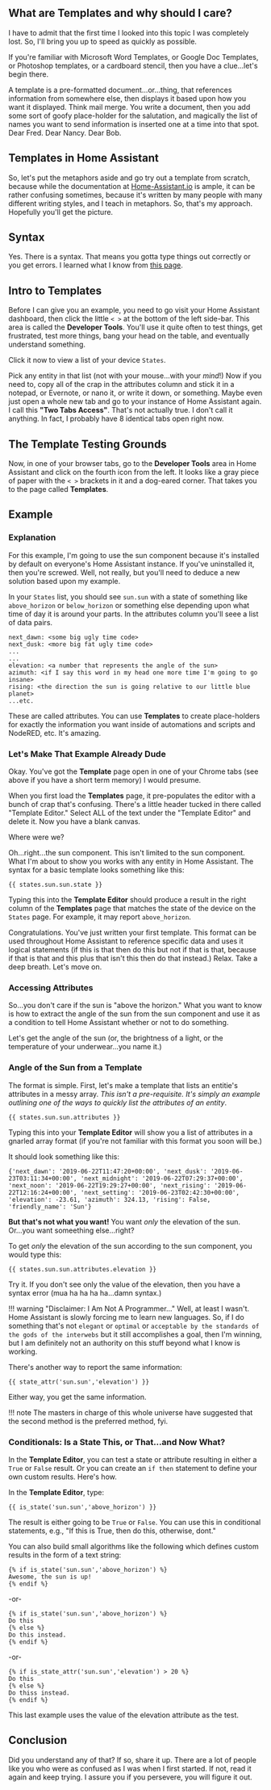 ## What are Templates and why should I care?

I have to admit that the first time I looked into this topic I was completely lost.  So, I'll bring you up to speed as quickly as possible.

If you're familiar with Microsoft Word Templates, or Google Doc Templates, or Photoshop templates, or a cardboard stencil, then you have a clue...let's begin there.

A template is a pre-formatted document...or...thing, that references information from somewhere else, then displays it based upon how you want it displayed.  Think mail merge.  You write a document, then you add some sort of goofy place-holder for the salutation, and magically the list of names you want to send information is inserted one at a time into that spot.  Dear Fred.  Dear Nancy.  Dear Bob.

## Templates in Home Assistant

So, let's put the metaphors aside and go try out a template from scratch, because while the documentation at [Home-Assistant.io](https://www.home-assistant.io/docs/) is ample, it can be rather confusing sometimes, because it's written by many people with many different writing styles, and I teach in metaphors.  So, that's my approach.  Hopefully you'll get the picture.

## Syntax

Yes.  There is a syntax.  That means you gotta type things out correctly or you get errors.  I learned what I know from [this page](http://jinja.pocoo.org/docs/2.10/templates/).

## Intro to Templates

Before I can give you an example, you need to go visit your Home Assistant dashboard, then click the little `< >` at the bottom of the left side-bar. This area is called the **Developer Tools**.  You'll use it quite often to test things, get frustrated, test more things, bang your head on the table, and eventually understand something.

Click it now to view a list of your device `States`.

Pick any entity in that list (not with your mouse...with your _mind_!)  Now if you need to, copy all of the crap in the attributes column and stick it in a notepad, or Evernote, or nano it, or write it down, or something.  Maybe even just open a whole new tab and go to your instance of Home Assistant again.  I call this **"Two Tabs Access"**.  That's not actually true.  I don't call it anything.  In fact, I probably have 8 identical tabs open right now.

## The Template Testing Grounds

Now, in one of your browser tabs, go to the **Developer Tools** area in Home Assistant and click on the fourth icon from the left.  It looks like a gray piece of paper with the `< >` brackets in it and a dog-eared corner.  That takes you to the page called **Templates**.

## Example

### Explanation

For this example, I'm going to use the sun component because it's installed by default on everyone's Home Assistant instance.  If you've uninstalled it, then you're screwed.  Well, not really, but you'll need to deduce a new solution based upon my example.

In your `States` list, you should see `sun.sun` with a state of something like `above_horizon` or `below_horizon` or something else depending upon what time of day it is around your parts.  In the attributes column you'll seee a list of data pairs.

~~~
next_dawn: <some big ugly time code>
next_dusk: <more big fat ugly time code>
...
...
elevation: <a number that represents the angle of the sun>
azimuth: <if I say this word in my head one more time I'm going to go insane>
rising: <the direction the sun is going relative to our little blue planet>
...etc.
~~~

These are called attributes.  You can use **Templates** to create place-holders for exactly the information you want inside of automations and scripts and NodeRED, etc.  It's amazing.

### Let's Make That Example Already Dude

Okay.  You've got the **Template** page open in one of your Chrome tabs (see above if you have a short term memory) I would presume.

When you first load the **Templates** page, it pre-populates the editor with a bunch of crap that's confusing.  There's a little header tucked in there called "Template Editor."  Select ALL of the text under the "Template Editor" and delete it.  Now you have a blank canvas.

Where were we?  

Oh...right...the sun component.  This isn't limited to the sun component.  What I'm about to show you works with any entity in Home Assistant.  The syntax for a basic template looks something like this:

`{{ states.sun.sun.state }}`

Typing this into the **Template Editor** should produce a result in the right column of the **Templates** page that matches the state of the device on the `States` page.  For example, it may report `above_horizon`.

Congratulations.  You've just written your first template.  This format can be used throughout Home Assistant to reference specific data and uses it logical statements (if this is that then do this but not if that is that, because if that is that and this plus that isn't this then do that instead.)  Relax.  Take a deep breath.  Let's move on.

### Accessing Attributes

So...you don't care if the sun is "above the horizon."  What you want to know is how to extract the angle of the sun from the sun component and use it as a condition to tell Home Assistant whether or not to do something.

Let's get the angle of the sun (or, the brightness of a light, or the temperature of your underwear...you name it.)

### Angle of the Sun from a Template

The format is simple.  First, let's make a template that lists an entitie's attributes in a messy array.  _This isn't a pre-requisite.  It's simply an example outlining one of the ways to quickly list the attributes of an entity_.

`{{ states.sun.sun.attributes }}`

Typing this into your **Template Editor** will show you a list of attributes in a gnarled array format (if you're not familiar with this format you soon will be.)

It should look something like this:

`{'next_dawn': '2019-06-22T11:47:20+00:00', 'next_dusk': '2019-06-23T03:11:34+00:00', 'next_midnight': '2019-06-22T07:29:37+00:00', 'next_noon': '2019-06-22T19:29:27+00:00', 'next_rising': '2019-06-22T12:16:24+00:00', 'next_setting': '2019-06-23T02:42:30+00:00', 'elevation': -23.61, 'azimuth': 324.13, 'rising': False, 'friendly_name': 'Sun'}`

**But that's not what you want!**  You want _only_ the elevation of the sun.  Or...you want someething else...right?

To get _only_ the elevation of the sun according to the sun component, you would type this:

`{{ states.sun.sun.attributes.elevation }}`

Try it.  If you don't see only the value of the elevation, then you have a syntax error (mua ha ha ha ha...damn syntax.)

!!! warning "Disclaimer: I Am Not A Programmer..."
    Well, at least I wasn't.  Home Assistant is slowly forcing me to learn new languages.  So, if I do something that's not `elegant` or `optimal` or `acceptable by the standards of the gods of the interwebs` but it still accomplishes a goal, then I'm winning, but I am definitely not an authority on this stuff beyond what I know is working.

There's another way to report the same information:

`{{ state_attr('sun.sun','elevation') }}`

Either way, you get the same information.  

!!! note
    The masters in charge of this whole universe have suggested that the second method is the preferred method, fyi.

### Conditionals: Is a State This, or That...and Now What?

In the **Template Editor**, you can test a state or attribute resulting in either a `True` or `False` result.  Or you can create an `if then` statement to define your own custom results.  Here's how.

In the **Template Editor**, type:

`{{ is_state('sun.sun','above_horizon') }}`

The result is either going to be `True` or `False`.  You can use this in conditional statements, e.g., "If this is True, then do this, otherwise, dont."

You can also build small algorithms like the following which defines custom results in the form of a text string:

~~~
{% if is_state('sun.sun','above_horizon') %}
Awesome, the sun is up!
{% endif %}
~~~

-or-

~~~
{% if is_state('sun.sun','above_horizon') %}
Do this
{% else %}
Do this instead.
{% endif %}
~~~

-or-

~~~
{% if is_state_attr('sun.sun','elevation') > 20 %}
Do this
{% else %}
Do thiss instead.
{% endif %}
~~~

This last example uses the value of the elevation attribute as the test.

## Conclusion

Did you understand any of that?  If so, share it up.  There are a lot of people like you who were as confused as I was when I first started.  If not, read it again and keep trying.  I assure you if you persevere, you will figure it out.



